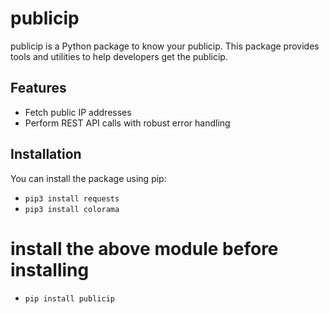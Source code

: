 # publicip

publicip is a Python package to know your publicip. This package provides tools and utilities to help developers get the publicip.

## Features

- Fetch public IP addresses
- Perform REST API calls with robust error handling

## Installation

You can install the package using pip:

- ```pip3 install requests```
- ```pip3 install colorama```

# install the above module before installing
- ```pip install publicip```
